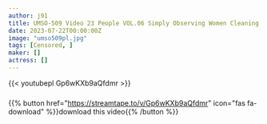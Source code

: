 ```yaml
---
author: j91
title: UMSO-509 Video 23 People VOL.06 Simply Observing Women Cleaning Naked
date: 2023-07-22T00:00:00Z
image: "umso509pl.jpg"
tags: [Censored, ]
maker: []
actress: []
---
```



{{< youtubepl Gp6wKXb9aQfdmr >}}
###

{{% button href="https://streamtape.to/v/Gp6wKXb9aQfdmr" icon="fas fa-download" %}}download this video{{% /button %}}
